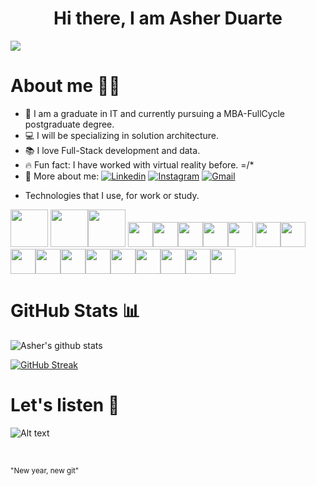 <h1 align="center">Hi there, I am Asher Duarte </h1>

![](https://komarev.com/ghpvc/?username=dev81log&color=48c77f&label=🍻_Nice_To_Meet_U!_You+are+my+visitor+No.)
<br>
<h1>About me 🧑‍💻</h1>

- 🎒 I am a graduate in IT and currently pursuing a MBA-FullCycle postgraduate degree.
- 💻 I will be specializing in solution architecture.
- 📚 I love Full-Stack development and data.
- 🔥 Fun fact: I have worked with virtual reality before. =/*
- 🤙 More about me: 
[![Linkedin](https://img.shields.io/badge/-Asher_Duarte-blue?style=flat&logo=Linkedin&logoColor=white)](https://www.linkedin.com/in/asher-duarte-36560513/)
[![Instagram](https://img.shields.io/badge/-__asherduarte-white?style=flat&logo=Instagram&logoColor=white&color=833AB4)](https://www.instagram.com/asherduarte/)
[![Gmail](https://img.shields.io/badge/-Contact_me_via_Gmail-c14438?style=flat&logo=Gmail&logoColor=white&color=BB001B)](mailto:dev81log@gmail.com)
* Technologies that I use, for work or study.


<img src="https://cdn.jsdelivr.net/gh/devicons/devicon@latest/icons/swift/swift-original-wordmark.svg" width="60" height="60" />
<img src="https://cdn.jsdelivr.net/gh/devicons/devicon@latest/icons/java/java-original-wordmark.svg" width="60" height="60" /><img src="https://cdn.jsdelivr.net/gh/devicons/devicon@latest/icons/spring/spring-original-wordmark.svg" width="60" height="60"/>
<img src="https://cdn.jsdelivr.net/gh/devicons/devicon/icons/go/go-original.svg" width="40" height="40"/><img src="https://cdn.jsdelivr.net/gh/devicons/devicon/icons/csharp/csharp-plain.svg" width="40" height="40"/><img src="https://cdn.jsdelivr.net/gh/devicons/devicon/icons/python/python-original.svg" width="40" height="40"/><img src="https://cdn.jsdelivr.net/gh/devicons/devicon/icons/javascript/javascript-original.svg" width="40" height="40"/><img src="https://cdn.jsdelivr.net/gh/devicons/devicon/icons/angularjs/angularjs-plain.svg" width="40" height="40"/>
<img src="https://cdn.jsdelivr.net/gh/devicons/devicon@latest/icons/flutter/flutter-original.svg" width="40" height="40"/><img src="https://cdn.jsdelivr.net/gh/devicons/devicon/icons/jupyter/jupyter-plain-wordmark.svg"  width="40" height="40"/><img src="https://cdn.jsdelivr.net/gh/devicons/devicon/icons/pandas/pandas-original.svg" width="40" height="40"/><img src="https://cdn.jsdelivr.net/gh/devicons/devicon/icons/azure/azure-plain.svg" width="40" height="40"/><img src="https://cdn.jsdelivr.net/gh/devicons/devicon/icons/googlecloud/googlecloud-original.svg" width="40" height="40" /><img src="https://cdn.jsdelivr.net/gh/devicons/devicon/icons/mysql/mysql-original.svg" width="40" height="40" /><img src="https://cdn.jsdelivr.net/gh/devicons/devicon/icons/mongodb/mongodb-original.svg" width="40" height="40" /><img src="https://cdn.jsdelivr.net/gh/devicons/devicon/icons/docker/docker-plain.svg" width="40" height="40" /><img src="https://cdn.jsdelivr.net/gh/devicons/devicon/icons/jira/jira-plain.svg" width="40" height="40" /><img src="https://cdn.jsdelivr.net/gh/devicons/devicon/icons/linux/linux-original.svg" width="40" height="40" /><img src="https://cdn.jsdelivr.net/gh/devicons/devicon/icons/unity/unity-original.svg" width="40" height="40" />           
<br>
  
<h1>GitHub Stats 📊</h1>
 
![Asher's github stats](https://github-readme-stats.vercel.app/api?username=dev81log&show_icons=true&theme=onedark) 

[![GitHub Streak](https://github-readme-streak-stats.herokuapp.com/?user=dev81log&theme=onedark)](https://git.io/streak-stats) 
  
<h1>Let's listen 🎵</h1>

![Alt text](https://spotify-recently-played-readme.vercel.app/api?user=setevfx)

<br/>


<sub>"New year, new git"</sub>
